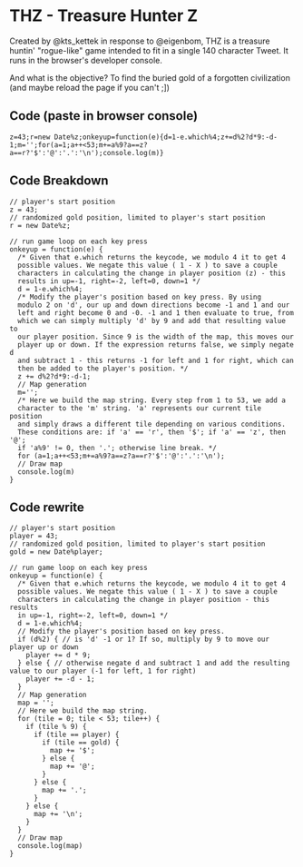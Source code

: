 # THZ - Treasure Hunter Z
Created by @kts_kettek in response to @eigenbom, THZ is a treasure huntin' "rogue-like" game intended to fit in a single 140 character Tweet. It runs in the browser's developer console.

And what is the objective? To find the buried gold of a forgotten civilization (and maybe reload the page if you can't ;])

## Code (paste in browser console)
    z=43;r=new Date%z;onkeyup=function(e){d=1-e.which%4;z+=d%2?d*9:-d-1;m='';for(a=1;a++<53;m+=a%9?a==z?a==r?'$':'@':'.':'\n');console.log(m)}

## Code Breakdown
    // player's start position
    z = 43;
    // randomized gold position, limited to player's start position
    r = new Date%z;
    
    // run game loop on each key press
    onkeyup = function(e) {
      /* Given that e.which returns the keycode, we modulo 4 it to get 4
      possible values. We negate this value ( 1 - X ) to save a couple
      characters in calculating the change in player position (z) - this
      results in up=-1, right=-2, left=0, down=1 */
      d = 1-e.which%4;
      /* Modify the player's position based on key press. By using
      modulo 2 on 'd', our up and down directions become -1 and 1 and our
      left and right become 0 and -0. -1 and 1 then evaluate to true, from
      which we can simply multiply 'd' by 9 and add that resulting value to
      our player position. Since 9 is the width of the map, this moves our
      player up or down. If the expression returns false, we simply negate d
      and subtract 1 - this returns -1 for left and 1 for right, which can
      then be added to the player's position. */
      z += d%2?d*9:-d-1;
      // Map generation
      m='';
      /* Here we build the map string. Every step from 1 to 53, we add a
      character to the 'm' string. 'a' represents our current tile position
      and simply draws a different tile depending on various conditions.
      These conditions are: if 'a' == 'r', then '$'; if 'a' == 'z', then '@';
      if 'a%9' != 0, then '.'; otherwise line break. */
      for (a=1;a++<53;m+=a%9?a==z?a==r?'$':'@':'.':'\n');
      // Draw map
      console.log(m)
    }

## Code rewrite
    // player's start position
    player = 43;
    // randomized gold position, limited to player's start position
    gold = new Date%player;
    
    // run game loop on each key press
    onkeyup = function(e) {
      /* Given that e.which returns the keycode, we modulo 4 it to get 4
      possible values. We negate this value ( 1 - X ) to save a couple
      characters in calculating the change in player position - this results
      in up=-1, right=-2, left=0, down=1 */
      d = 1-e.which%4;
      // Modify the player's position based on key press.
      if (d%2) { // is 'd' -1 or 1? If so, multiply by 9 to move our player up or down
        player += d * 9;
      } else { // otherwise negate d and subtract 1 and add the resulting value to our player (-1 for left, 1 for right)
        player += -d - 1;
      }
      // Map generation
      map = '';
      // Here we build the map string.
      for (tile = 0; tile < 53; tile++) {
        if (tile % 9) {
          if (tile == player) {
            if (tile == gold) {
              map += '$';
            } else {
              map += '@';
            }
          } else {
            map += '.';
          }
        } else {
          map += '\n';
        }
      }
      // Draw map
      console.log(map)
    }
